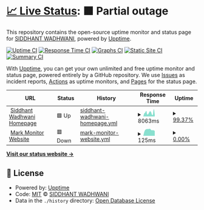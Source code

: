 # [📈 Live Status](https://siddhantw.github.io/siddhantw.github.io): <!--live status--> **🟧 Partial outage**

This repository contains the open-source uptime monitor and status page for [SIDDHANT WADHWANI](https://siddhantwadhwani.com), powered by [Upptime](https://github.com/upptime/upptime).

[![Uptime CI](https://github.com/siddhantw/siddhantw.github.io/workflows/Uptime%20CI/badge.svg)](https://github.com/siddhantw/siddhantw.github.io/actions?query=workflow%3A%22Uptime+CI%22)
[![Response Time CI](https://github.com/siddhantw/siddhantw.github.io/workflows/Response%20Time%20CI/badge.svg)](https://github.com/siddhantw/siddhantw.github.io/actions?query=workflow%3A%22Response+Time+CI%22)
[![Graphs CI](https://github.com/siddhantw/siddhantw.github.io/workflows/Graphs%20CI/badge.svg)](https://github.com/siddhantw/siddhantw.github.io/actions?query=workflow%3A%22Graphs+CI%22)
[![Static Site CI](https://github.com/siddhantw/siddhantw.github.io/workflows/Static%20Site%20CI/badge.svg)](https://github.com/siddhantw/siddhantw.github.io/actions?query=workflow%3A%22Static+Site+CI%22)
[![Summary CI](https://github.com/siddhantw/siddhantw.github.io/workflows/Summary%20CI/badge.svg)](https://github.com/siddhantw/siddhantw.github.io/actions?query=workflow%3A%22Summary+CI%22)

With [Upptime](https://upptime.js.org), you can get your own unlimited and free uptime monitor and status page, powered entirely by a GitHub repository. We use [Issues](https://github.com/siddhantw/siddhantw.github.io/issues) as incident reports, [Actions](https://github.com/siddhantw/siddhantw.github.io/actions) as uptime monitors, and [Pages](https://siddhantw.github.io/siddhantw.github.io) for the status page.

<!--start: status pages-->
<!-- This summary is generated by Upptime (https://github.com/upptime/upptime) -->
<!-- Do not edit this manually, your changes will be overwritten -->
<!-- prettier-ignore -->
| URL | Status | History | Response Time | Uptime |
| --- | ------ | ------- | ------------- | ------ |
| <img alt="" src="https://icons.duckduckgo.com/ip3/siddhantwadhwani.com.ico" height="13"> [Siddhant Wadhwani Homepage](https://siddhantwadhwani.com) | 🟩 Up | [siddhant-wadhwani-homepage.yml](https://github.com/siddhantw/siddhantw.github.io/commits/HEAD/history/siddhant-wadhwani-homepage.yml) | <details><summary><img alt="Response time graph" src="./graphs/siddhant-wadhwani-homepage/response-time-week.png" height="20"> 8063ms</summary><br><a href="https://siddhantw.github.io/siddhantw.github.io/history/siddhant-wadhwani-homepage"><img alt="Response time 4797" src="https://img.shields.io/endpoint?url=https%3A%2F%2Fraw.githubusercontent.com%2Fsiddhantw%2Fsiddhantw.github.io%2FHEAD%2Fapi%2Fsiddhant-wadhwani-homepage%2Fresponse-time.json"></a><br><a href="https://siddhantw.github.io/siddhantw.github.io/history/siddhant-wadhwani-homepage"><img alt="24-hour response time 9624" src="https://img.shields.io/endpoint?url=https%3A%2F%2Fraw.githubusercontent.com%2Fsiddhantw%2Fsiddhantw.github.io%2FHEAD%2Fapi%2Fsiddhant-wadhwani-homepage%2Fresponse-time-day.json"></a><br><a href="https://siddhantw.github.io/siddhantw.github.io/history/siddhant-wadhwani-homepage"><img alt="7-day response time 8063" src="https://img.shields.io/endpoint?url=https%3A%2F%2Fraw.githubusercontent.com%2Fsiddhantw%2Fsiddhantw.github.io%2FHEAD%2Fapi%2Fsiddhant-wadhwani-homepage%2Fresponse-time-week.json"></a><br><a href="https://siddhantw.github.io/siddhantw.github.io/history/siddhant-wadhwani-homepage"><img alt="30-day response time 6500" src="https://img.shields.io/endpoint?url=https%3A%2F%2Fraw.githubusercontent.com%2Fsiddhantw%2Fsiddhantw.github.io%2FHEAD%2Fapi%2Fsiddhant-wadhwani-homepage%2Fresponse-time-month.json"></a><br><a href="https://siddhantw.github.io/siddhantw.github.io/history/siddhant-wadhwani-homepage"><img alt="1-year response time 4797" src="https://img.shields.io/endpoint?url=https%3A%2F%2Fraw.githubusercontent.com%2Fsiddhantw%2Fsiddhantw.github.io%2FHEAD%2Fapi%2Fsiddhant-wadhwani-homepage%2Fresponse-time-year.json"></a></details> | <details><summary><a href="https://siddhantw.github.io/siddhantw.github.io/history/siddhant-wadhwani-homepage">99.37%</a></summary><a href="https://siddhantw.github.io/siddhantw.github.io/history/siddhant-wadhwani-homepage"><img alt="All-time uptime 88.71%" src="https://img.shields.io/endpoint?url=https%3A%2F%2Fraw.githubusercontent.com%2Fsiddhantw%2Fsiddhantw.github.io%2FHEAD%2Fapi%2Fsiddhant-wadhwani-homepage%2Fuptime.json"></a><br><a href="https://siddhantw.github.io/siddhantw.github.io/history/siddhant-wadhwani-homepage"><img alt="24-hour uptime 98.92%" src="https://img.shields.io/endpoint?url=https%3A%2F%2Fraw.githubusercontent.com%2Fsiddhantw%2Fsiddhantw.github.io%2FHEAD%2Fapi%2Fsiddhant-wadhwani-homepage%2Fuptime-day.json"></a><br><a href="https://siddhantw.github.io/siddhantw.github.io/history/siddhant-wadhwani-homepage"><img alt="7-day uptime 99.37%" src="https://img.shields.io/endpoint?url=https%3A%2F%2Fraw.githubusercontent.com%2Fsiddhantw%2Fsiddhantw.github.io%2FHEAD%2Fapi%2Fsiddhant-wadhwani-homepage%2Fuptime-week.json"></a><br><a href="https://siddhantw.github.io/siddhantw.github.io/history/siddhant-wadhwani-homepage"><img alt="30-day uptime 99.74%" src="https://img.shields.io/endpoint?url=https%3A%2F%2Fraw.githubusercontent.com%2Fsiddhantw%2Fsiddhantw.github.io%2FHEAD%2Fapi%2Fsiddhant-wadhwani-homepage%2Fuptime-month.json"></a><br><a href="https://siddhantw.github.io/siddhantw.github.io/history/siddhant-wadhwani-homepage"><img alt="1-year uptime 88.71%" src="https://img.shields.io/endpoint?url=https%3A%2F%2Fraw.githubusercontent.com%2Fsiddhantw%2Fsiddhantw.github.io%2FHEAD%2Fapi%2Fsiddhant-wadhwani-homepage%2Fuptime-year.json"></a></details>
| <img alt="" src="https://icons.duckduckgo.com/ip3/markmonitor.com.ico" height="13"> [Mark Monitor Website](https://markmonitor.com) | 🟥 Down | [mark-monitor-website.yml](https://github.com/siddhantw/siddhantw.github.io/commits/HEAD/history/mark-monitor-website.yml) | <details><summary><img alt="Response time graph" src="./graphs/mark-monitor-website/response-time-week.png" height="20"> 125ms</summary><br><a href="https://siddhantw.github.io/siddhantw.github.io/history/mark-monitor-website"><img alt="Response time 123" src="https://img.shields.io/endpoint?url=https%3A%2F%2Fraw.githubusercontent.com%2Fsiddhantw%2Fsiddhantw.github.io%2FHEAD%2Fapi%2Fmark-monitor-website%2Fresponse-time.json"></a><br><a href="https://siddhantw.github.io/siddhantw.github.io/history/mark-monitor-website"><img alt="24-hour response time 101" src="https://img.shields.io/endpoint?url=https%3A%2F%2Fraw.githubusercontent.com%2Fsiddhantw%2Fsiddhantw.github.io%2FHEAD%2Fapi%2Fmark-monitor-website%2Fresponse-time-day.json"></a><br><a href="https://siddhantw.github.io/siddhantw.github.io/history/mark-monitor-website"><img alt="7-day response time 125" src="https://img.shields.io/endpoint?url=https%3A%2F%2Fraw.githubusercontent.com%2Fsiddhantw%2Fsiddhantw.github.io%2FHEAD%2Fapi%2Fmark-monitor-website%2Fresponse-time-week.json"></a><br><a href="https://siddhantw.github.io/siddhantw.github.io/history/mark-monitor-website"><img alt="30-day response time 132" src="https://img.shields.io/endpoint?url=https%3A%2F%2Fraw.githubusercontent.com%2Fsiddhantw%2Fsiddhantw.github.io%2FHEAD%2Fapi%2Fmark-monitor-website%2Fresponse-time-month.json"></a><br><a href="https://siddhantw.github.io/siddhantw.github.io/history/mark-monitor-website"><img alt="1-year response time 123" src="https://img.shields.io/endpoint?url=https%3A%2F%2Fraw.githubusercontent.com%2Fsiddhantw%2Fsiddhantw.github.io%2FHEAD%2Fapi%2Fmark-monitor-website%2Fresponse-time-year.json"></a></details> | <details><summary><a href="https://siddhantw.github.io/siddhantw.github.io/history/mark-monitor-website">0.00%</a></summary><a href="https://siddhantw.github.io/siddhantw.github.io/history/mark-monitor-website"><img alt="All-time uptime 0.00%" src="https://img.shields.io/endpoint?url=https%3A%2F%2Fraw.githubusercontent.com%2Fsiddhantw%2Fsiddhantw.github.io%2FHEAD%2Fapi%2Fmark-monitor-website%2Fuptime.json"></a><br><a href="https://siddhantw.github.io/siddhantw.github.io/history/mark-monitor-website"><img alt="24-hour uptime 0.00%" src="https://img.shields.io/endpoint?url=https%3A%2F%2Fraw.githubusercontent.com%2Fsiddhantw%2Fsiddhantw.github.io%2FHEAD%2Fapi%2Fmark-monitor-website%2Fuptime-day.json"></a><br><a href="https://siddhantw.github.io/siddhantw.github.io/history/mark-monitor-website"><img alt="7-day uptime 0.00%" src="https://img.shields.io/endpoint?url=https%3A%2F%2Fraw.githubusercontent.com%2Fsiddhantw%2Fsiddhantw.github.io%2FHEAD%2Fapi%2Fmark-monitor-website%2Fuptime-week.json"></a><br><a href="https://siddhantw.github.io/siddhantw.github.io/history/mark-monitor-website"><img alt="30-day uptime 0.00%" src="https://img.shields.io/endpoint?url=https%3A%2F%2Fraw.githubusercontent.com%2Fsiddhantw%2Fsiddhantw.github.io%2FHEAD%2Fapi%2Fmark-monitor-website%2Fuptime-month.json"></a><br><a href="https://siddhantw.github.io/siddhantw.github.io/history/mark-monitor-website"><img alt="1-year uptime 0.00%" src="https://img.shields.io/endpoint?url=https%3A%2F%2Fraw.githubusercontent.com%2Fsiddhantw%2Fsiddhantw.github.io%2FHEAD%2Fapi%2Fmark-monitor-website%2Fuptime-year.json"></a></details>

<!--end: status pages-->

[**Visit our status website →**](https://siddhantw.github.io/siddhantw.github.io)

## 📄 License

- Powered by: [Upptime](https://github.com/upptime/upptime)
- Code: [MIT](./LICENSE) © [SIDDHANT WADHWANI](https://siddhantwadhwani.com)
- Data in the `./history` directory: [Open Database License](https://opendatacommons.org/licenses/odbl/1-0/)
